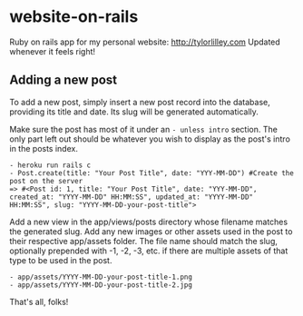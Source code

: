 # website-on-rails
Ruby on rails app for my personal website: http://tylorlilley.com
Updated whenever it feels right!

## Adding a new post
To add a new post, simply insert a new post record into the database, providing its title and date. Its slug will be generated automatically.

Make sure the post has most of it under an `- unless intro` section. The only part left out should be whatever you wish to display as the post's intro in the posts index.

```
- heroku run rails c
- Post.create(title: "Your Post Title", date: "YYY-MM-DD") #Create the post on the server
=> #<Post id: 1, title: "Your Post Title", date: "YYY-MM-DD", created_at: "YYYY-MM-DD" HH:MM:SS", updated_at: "YYYY-MM-DD" HH:MM:SS", slug: "YYYY-MM-DD-your-post-title">
```

Add a new view in the app/views/posts directory whose filename matches the generated slug. Add any new images or other assets used in the post to their respective app/assets folder. The file name should match the slug, optionally prepended with -1, -2, -3, etc. if there are multiple assets of that type to be used in the post.

```
- app/assets/YYYY-MM-DD-your-post-title-1.png
- app/assets/YYYY-MM-DD-your-post-title-2.jpg
```

That's all, folks!
